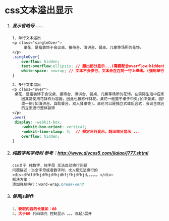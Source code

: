 # css文本溢出显示

1. ##### 显示省略号......

   ```css
   1、单行文本溢出
   <p class="singleOver">
    	桌花，是指装饰于会议桌、接待台、演讲台、餐桌、几案等场所的花饰。
   </p>
   .singleOver{
       overflow: hidden;
       text-overflow:ellipsis; // 超出部分显示...(需要配合overflow:hidden使用)
       white-space: nowrap; // 文本不会换行，文本会在在同一行上继续。(强制单行显示，这样才会出现...)
   }
   
   2、多行文本溢出
   <p class="over">
   	桌花，是指装饰于会议桌、接待台、演讲台、餐桌、几案等场所的花饰。在实际生活中应用也非常普遍。
       因其常使用花钵作为容器，因此也被称作钵花。桌花一般置于桌子中央(如中餐桌、圆形会议桌和西餐桌等)
       或一侧(如演讲台、自助餐台、双人餐桌等)。桌花可以是独立式或组合式，会议主席台、演讲台等还常结合桌子
       的立面进行整体装饰
   </p>
   .over{
   	display: -webkit-box;
       -webkit-box-orient: vertical;
       -webkit-line-clamp: 3;  // 规定三行显示，超出部分显示 ...
       overflow: hidden;
   }
   ```

2. ##### 纯数字和字母时 参考：http://www.divcss5.com/jiqiao/j777.shtml

   ```css
   css关于 纯数字，纯字母 无法自动换行问题
   问题描述：当全字母或者数字时，div是无法换行的
   <div>dfdfdfhjdfhjdfhjdhfjfhjdfhjd。。。。。。</div>
   解决方案：
   添加强制换行：word-wrap:break-word
   ```

3. ##### 使用js制作

   ```js
   1、获取内容的长度如：60
   2、大于60 代码填充 控制显示 。。。收起/展开
   ```

   